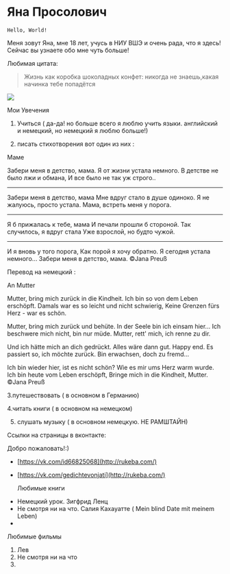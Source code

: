 

Яна Просолович
===========================

    Hello, World!
  Меня зовут Яна, мне 18 лет, учусь в НИУ ВШЭ и очень рада, что я здесь! Сейчас вы узнаете обо мне чуть больше!
  
 Любимая цитата:
> Жизнь как коробка шоколадных конфет: никогда не знаешь,какая начинка тебе попадётся

![](https://github.com/JanaProsolovich/Jana-Prosolovich/blob/master/1Kcaez8Ft3w.jpg)

Мои Увечения
1. Учиться ( да-да! но больше всего я люблю учить языки. английский и немецкий, но немецкий я люблю больше!)

2. писать стихотворения 
вот один из них :

Маме

Забери меня в детство, мама.
Я от жизни устала немного.
В детстве не было лжи и обмана,
И все было не так уж строго..
***
Забери меня в детство, мама
Мне вдруг стало в душе одиноко.
Я не жалуюсь, просто устала.
Мама, встреть меня у порога.
***
Я б прижалась к тебе, мама
И печали прошли б стороной. 
Так случилось, я вдруг стала
Уже взрослой, но будто чужой. 
***
И я вновь у того порога,
Как порой я хочу обратно.
Я сегодня устала немного...
Забери меня в детство, мама. 
©Jana Preuß

Перевод на немецкий :

An Mutter

Mutter, bring mich zurück in die Kindheit.
Ich bin so von dem Leben erschöpft. 
Damals war es so leicht und nicht schwierig,
Keine Grenzen fürs Herz - war es schön.

Mutter, bring mich zurück und behüte. 
In der Seele bin ich einsam hier...
Ich beschwere mich nicht, bin nur müde.
Mutter, rett' mich, ich renne zu dir.

Und ich hätte mich an dich gedrückt.
Alles wäre dann gut. Happy end. 
Es passiert so, ich möchte zurück.
Bin erwachsen, doch zu fremd... 

Ich bin wieder hier, ist es nicht schön?
Wie es mir ums Herz warm wurde.
Ich bin heute vom Leben erschöpft,
Bringe mich in die Kindheit, Mutter.
©Jana Preuß



3.путешествовать ( в основном в Германию)

4.читать книги ( в основном на немецком)

5. слушать музыку ( в основном немецкую. НЕ РАМШТАЙН)


Ссылки на страницы в вконтакте:

Добро пожаловать!:)
+ [https://vk.com/id66825068](http://rukeba.com/) 
+ [https://vk.com/gedichtevonjati](http://rukeba.com/) 
  
  Любимые книги
* Немецкий урок. Зигфрид Ленц
* Не смотря ни на что. Салия Кахауатте ( Mein blind Date mit meinem Leben)
* 
Любимые фильмы
1. Лев
2. Не смотря ни на что
3. 
